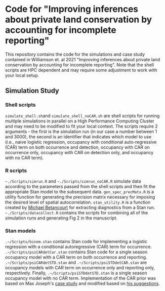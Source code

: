 # Code for "Improving inferences about private land conservation by accounting for incomplete reporting"

This repository contains the code for the simulations and case study contained in Williamson et. al 2021 "Improving inferences about private land conservation by accounting for incomplete reporting". Note that the shell scripts are HPC dependent and may require some adjustment to work with your local setup.

## Simulation Study
### Shell scripts
`simulate_shell.sh`and `simulate_shell_noCAR.sh` are shell scripts for running multiple simulations in parallel on a High Performance Computing Cluster and may need to be modified to fit your local context. The scripts require 2 arguments - the first is the simulation run (in our case a number between 1 and 3000), the second is an identifier that indicates which model to use (i.e., naive logistic regression, occupancy with conditional auto-regressive (CAR) term on both occurrence and detection, occupancy with CAR on occurrence only, occupancy with CAR on detection only, and occupancy with no CAR term).

### R scripts
`~./Scripts/simrun.R` and `~./Scripts/simrun_noCAR.R` simulate data according to the parameters passed from the shell scripts and then fit the appropriate Stan model to the subsequent data. `gen_spec_precMatx.R` is a utility function for generating the precision matrix necessary for imposing the desired level of spatial autocorrelation. `stan_utility.R` is a function created by [Michael Betancourt](https://github.com/betanalpha/knitr_case_studies/tree/master/principled_bayesian_workflow) for extracting diagnostics from a Stan run. `~./Scripts/datacollect.R` contains the scripts for combining all of the simulation runs and generating Fig 2 in the manuscript.

### Stan models
`.~/Scripts/binom.stan` contains Stan code for implementing a logistic regression with a conditional autoregressive (CAR) term for occurrence. `.~/Scripts/psiCARdetCar.stan` contains Stan code for a single season occupancy model with a CAR term on both occurrence and reporting. `.~/Scripts/psiCARdetSTD.stan` and `.~/Scripts/psiSTDdetCAR.stan` are occupancy models with CAR term on occurrence only and reporting only, respectively. Finally, `.~/Scripts/psiSTDdetSTD.stan` is a single season occupancy model with no CAR term. Implementation of the CAR prior was based on Max Joseph's [case study](https://mc-stan.org/users/documentation/case-studies/mbjoseph-CARStan.html) and modified based on [his suggestions](https://discourse.mc-stan.org/t/reparamaterize-conditional-autoregressive-model-of-occupancy-to-avoid-low-e-bfmi-warning/5931/8).

